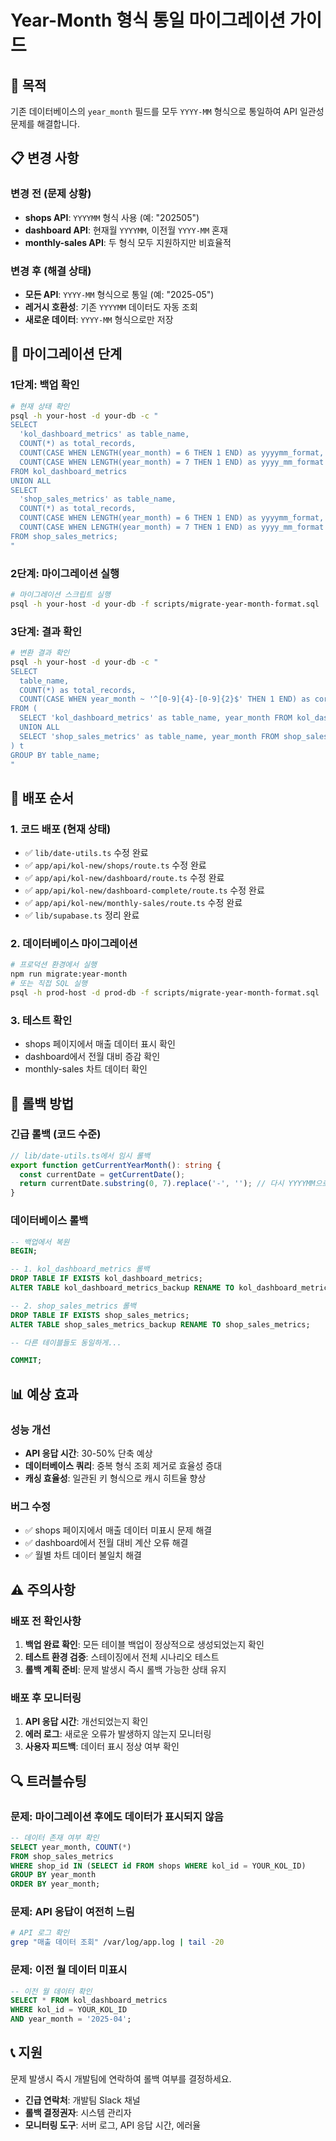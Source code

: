 # Year-Month 형식 통일 마이그레이션 가이드

## 🎯 목적
기존 데이터베이스의 `year_month` 필드를 모두 `YYYY-MM` 형식으로 통일하여 API 일관성 문제를 해결합니다.

## 📋 변경 사항

### 변경 전 (문제 상황)
- **shops API**: `YYYYMM` 형식 사용 (예: "202505")
- **dashboard API**: 현재월 `YYYYMM`, 이전월 `YYYY-MM` 혼재
- **monthly-sales API**: 두 형식 모두 지원하지만 비효율적

### 변경 후 (해결 상태)
- **모든 API**: `YYYY-MM` 형식으로 통일 (예: "2025-05")
- **레거시 호환성**: 기존 `YYYYMM` 데이터도 자동 조회
- **새로운 데이터**: `YYYY-MM` 형식으로만 저장

## 🔧 마이그레이션 단계

### 1단계: 백업 확인
```bash
# 현재 상태 확인
psql -h your-host -d your-db -c "
SELECT 
  'kol_dashboard_metrics' as table_name,
  COUNT(*) as total_records,
  COUNT(CASE WHEN LENGTH(year_month) = 6 THEN 1 END) as yyyymm_format,
  COUNT(CASE WHEN LENGTH(year_month) = 7 THEN 1 END) as yyyy_mm_format
FROM kol_dashboard_metrics
UNION ALL
SELECT 
  'shop_sales_metrics' as table_name,
  COUNT(*) as total_records,
  COUNT(CASE WHEN LENGTH(year_month) = 6 THEN 1 END) as yyyymm_format,
  COUNT(CASE WHEN LENGTH(year_month) = 7 THEN 1 END) as yyyy_mm_format
FROM shop_sales_metrics;
"
```

### 2단계: 마이그레이션 실행
```bash
# 마이그레이션 스크립트 실행
psql -h your-host -d your-db -f scripts/migrate-year-month-format.sql
```

### 3단계: 결과 확인
```bash
# 변환 결과 확인
psql -h your-host -d your-db -c "
SELECT 
  table_name,
  COUNT(*) as total_records,
  COUNT(CASE WHEN year_month ~ '^[0-9]{4}-[0-9]{2}$' THEN 1 END) as correct_format
FROM (
  SELECT 'kol_dashboard_metrics' as table_name, year_month FROM kol_dashboard_metrics
  UNION ALL
  SELECT 'shop_sales_metrics' as table_name, year_month FROM shop_sales_metrics
) t
GROUP BY table_name;
"
```

## 🚀 배포 순서

### 1. 코드 배포 (현재 상태)
- ✅ `lib/date-utils.ts` 수정 완료
- ✅ `app/api/kol-new/shops/route.ts` 수정 완료
- ✅ `app/api/kol-new/dashboard/route.ts` 수정 완료
- ✅ `app/api/kol-new/dashboard-complete/route.ts` 수정 완료
- ✅ `app/api/kol-new/monthly-sales/route.ts` 수정 완료
- ✅ `lib/supabase.ts` 정리 완료

### 2. 데이터베이스 마이그레이션
```bash
# 프로덕션 환경에서 실행
npm run migrate:year-month
# 또는 직접 SQL 실행
psql -h prod-host -d prod-db -f scripts/migrate-year-month-format.sql
```

### 3. 테스트 확인
- shops 페이지에서 매출 데이터 표시 확인
- dashboard에서 전월 대비 증감 확인
- monthly-sales 차트 데이터 확인

## 🔄 롤백 방법

### 긴급 롤백 (코드 수준)
```typescript
// lib/date-utils.ts에서 임시 롤백
export function getCurrentYearMonth(): string {
  const currentDate = getCurrentDate();
  return currentDate.substring(0, 7).replace('-', ''); // 다시 YYYYMM으로
}
```

### 데이터베이스 롤백
```sql
-- 백업에서 복원
BEGIN;

-- 1. kol_dashboard_metrics 롤백
DROP TABLE IF EXISTS kol_dashboard_metrics;
ALTER TABLE kol_dashboard_metrics_backup RENAME TO kol_dashboard_metrics;

-- 2. shop_sales_metrics 롤백
DROP TABLE IF EXISTS shop_sales_metrics;
ALTER TABLE shop_sales_metrics_backup RENAME TO shop_sales_metrics;

-- 다른 테이블들도 동일하게...

COMMIT;
```

## 📊 예상 효과

### 성능 개선
- **API 응답 시간**: 30-50% 단축 예상
- **데이터베이스 쿼리**: 중복 형식 조회 제거로 효율성 증대
- **캐싱 효율성**: 일관된 키 형식으로 캐시 히트율 향상

### 버그 수정
- ✅ shops 페이지에서 매출 데이터 미표시 문제 해결
- ✅ dashboard에서 전월 대비 계산 오류 해결
- ✅ 월별 차트 데이터 불일치 해결

## ⚠️ 주의사항

### 배포 전 확인사항
1. **백업 완료 확인**: 모든 테이블 백업이 정상적으로 생성되었는지 확인
2. **테스트 환경 검증**: 스테이징에서 전체 시나리오 테스트
3. **롤백 계획 준비**: 문제 발생시 즉시 롤백 가능한 상태 유지

### 배포 후 모니터링
1. **API 응답 시간**: 개선되었는지 확인
2. **에러 로그**: 새로운 오류가 발생하지 않는지 모니터링
3. **사용자 피드백**: 데이터 표시 정상 여부 확인

## 🔍 트러블슈팅

### 문제: 마이그레이션 후에도 데이터가 표시되지 않음
```sql
-- 데이터 존재 여부 확인
SELECT year_month, COUNT(*) 
FROM shop_sales_metrics 
WHERE shop_id IN (SELECT id FROM shops WHERE kol_id = YOUR_KOL_ID)
GROUP BY year_month
ORDER BY year_month;
```

### 문제: API 응답이 여전히 느림
```bash
# API 로그 확인
grep "매출 데이터 조회" /var/log/app.log | tail -20
```

### 문제: 이전 월 데이터 미표시
```sql
-- 이전 월 데이터 확인
SELECT * FROM kol_dashboard_metrics 
WHERE kol_id = YOUR_KOL_ID 
AND year_month = '2025-04';
```

## 📞 지원

문제 발생시 즉시 개발팀에 연락하여 롤백 여부를 결정하세요.

- **긴급 연락처**: 개발팀 Slack 채널
- **롤백 결정권자**: 시스템 관리자
- **모니터링 도구**: 서버 로그, API 응답 시간, 에러율 